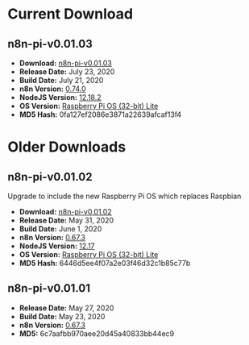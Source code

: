 # Current Download
## n8n-pi-v0.01.03
* **Download:** [n8n-pi-v0.01.03](http://stuff.tephlon.xyz/n8n-pi-v0.01.03.zip)
* **Release Date:** July 23, 2020
* **Build Date:** July 21, 2020
* **n8n Version:** [0.74.0](https://github.com/n8n-io/n8n/releases/tag/n8n%400.74.0)
* **NodeJS Version:** [12.18.2](https://nodejs.org/en/blog/release/v12.18.2/)
* **OS Version:** [Raspberry Pi OS (32-bit) Lite](https://www.raspberrypi.org/downloads/raspbian/)
* **MD5 Hash:** 0fa127ef2086e3871a22639afcaf13f4

# Older Downloads
## n8n-pi-v0.01.02
Upgrade to include the new Raspberry Pi OS which replaces Raspbian
* **Download:** [n8n-pi-v0.01.02](http://stuff.tephlon.xyz/n8n-pi-v0.01.02.zip)
* **Release Date:** May 31, 2020
* **Build Date:** June 1, 2020
* **n8n Version:** [0.67.3](https://github.com/n8n-io/n8n/releases/tag/n8n%400.67.3)
* **NodeJS Version:** [12.17](https://nodejs.org/en/blog/release/v12.17.0/)
* **OS Version:** [Raspberry Pi OS (32-bit) Lite](https://www.raspberrypi.org/downloads/raspbian/)
* **MD5 Hash:** 6446d5ee4f07a2e03f46d32c1b85c77b

## n8n-pi-v0.01.01
* **Release Date:** May 27, 2020
* **Build Date:** May 23, 2020
* **n8n Version:** [0.67.3](https://github.com/n8n-io/n8n/releases/tag/n8n%400.67.3)
* **MD5:** 6c7aafbb970aee20d45a40833bb44ec9

